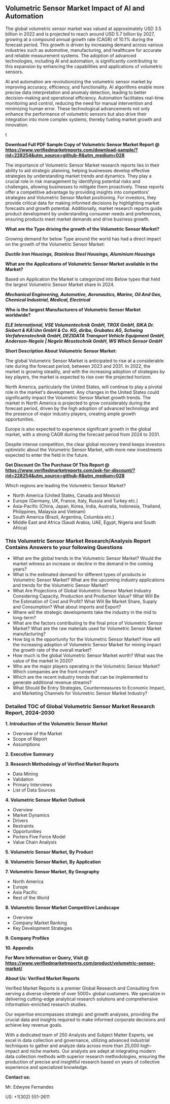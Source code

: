 <h2>Volumetric Sensor Market Impact of AI and Automation</h2><p>The global volumetric sensor market was valued at approximately USD 3.5 billion in 2022 and is projected to reach around USD 5.7 billion by 2027, growing at a compound annual growth rate (CAGR) of 10.1% during the forecast period. This growth is driven by increasing demand across various industries such as automotive, manufacturing, and healthcare for accurate and reliable measurement systems. The adoption of advanced technologies, including AI and automation, is significantly contributing to this expansion by enhancing the capabilities and applications of volumetric sensors.</p><p>AI and automation are revolutionizing the volumetric sensor market by improving accuracy, efficiency, and functionality. AI algorithms enable more precise data interpretation and anomaly detection, leading to better decision-making and operational efficiency. Automation facilitates real-time monitoring and control, reducing the need for manual intervention and minimizing human error. These technological advancements not only enhance the performance of volumetric sensors but also drive their integration into more complex systems, thereby fueling market growth and innovation.</p>t</p><p id="" class=""><strong>Download Full PDF Sample Copy of Volumetric Sensor Market Report @ <a href="https://www.verifiedmarketreports.com/download-sample/?rid=228254&utm_source=github-R&utm_medium=028" target="_blank">https://www.verifiedmarketreports.com/download-sample/?rid=228254&utm_source=github-R&utm_medium=028</a></strong></p><p>The importance of&nbsp;Volumetric Sensor Market research reports lies in their ability to aid strategic planning, helping businesses develop effective strategies by understanding market trends and dynamics. They play a crucial role in risk management by identifying potential risks and challenges, allowing businesses to mitigate them proactively. These reports offer a competitive advantage by providing insights into competitors' strategies and Volumetric Sensor Market positioning. For investors, they provide critical data for making informed decisions by highlighting market forecasts and growth potential. Additionally, market research reports guide product development by understanding consumer needs and preferences, ensuring products meet market demands and drive business growth.</p><p><strong>What are the&nbsp;Type driving the growth of the Volumetric Sensor Market?</strong></p><p id="" class="">Growing demand for below Type around the world has had a direct impact on the growth of the Volumetric Sensor Market:</p><em><strong>Ductile Iron Housings, Stainless Steel Housings, Aluminium Housings</strong></em></p><strong>What are the&nbsp;Applications&nbsp;of Volumetric Sensor Market available in the Market?</strong></p><p id="" class="">Based on Application the Market is categorized into Below types that held the largest Volumetric Sensor Market share In 2024.</p><em><strong>Mechanical Engineering, Automotive, Aeronautics, Marine, Oil And Gas, Chemical Industrial, Medical, Electrical</strong></em></p><strong>Who is the largest Manufacturers of Volumetric Sensor Market worldwide?</strong></p><p><em><strong>ELE International, VSE Volumentechnik GmbH, TROX GmbH, SIKA Dr. Siebert & KÃ¼hn GmbH & Co. KG, diribo, Grubatec AG, Schwing Verfahrenstechnik GmbH, DEZIDATA Transport Vehicle Equipment GmbH, Anderson-Negele | Negele Messtechnik GmbH, WS Which Sensor GmbH</strong></em></p><p id="" class=""><strong>Short Description About Volumetric Sensor Market:</strong></p><p>The global Volumetric Sensor Market is anticipated to rise at a considerable rate during the forecast period, between 2023 and 2031. In 2022, the market is growing steadily, and with the increasing adoption of strategies by key players, the market is expected to rise over the projected horizon.</p><p>North America, particularly the United States, will continue to play a pivotal role in the market's development. Any changes in the United States could significantly impact the Volumetric Sensor Market growth trends. The market in North America is projected to grow considerably during the forecast period, driven by the high adoption of advanced technology and the presence of major industry players, creating ample growth opportunities.</p><p>Europe is also expected to experience significant growth in the global market, with a strong CAGR during the forecast period from 2024 to 2031.</p><p>Despite intense competition, the clear global recovery trend keeps investors optimistic about the Volumetric Sensor Market, with more new investments expected to enter the field in the future.</p><p id="" class=""><strong>Get Discount On The Purchase Of This Report @ <a href="https://www.verifiedmarketreports.com/ask-for-discount/?rid=228254&utm_source=github-R&utm_medium=028" target="_blank">https://www.verifiedmarketreports.com/ask-for-discount/?rid=228254&utm_source=github-R&utm_medium=028</a></strong></p>Which regions are leading the Volumetric Sensor Market?</p><ul><li>North America (United States, Canada and Mexico)</li><li>Europe (Germany, UK, France, Italy, Russia and Turkey etc.)</li><li>Asia-Pacific (China, Japan, Korea, India, Australia, Indonesia, Thailand, Philippines, Malaysia and Vietnam)</li><li>South America (Brazil, Argentina, Columbia etc.)</li><li>Middle East and Africa (Saudi Arabia, UAE, Egypt, Nigeria and South Africa)</li></ul><h3 id="" class="">This Volumetric Sensor Market Research/Analysis Report Contains Answers to your following Questions</h3><ul><li>What are the global trends in the Volumetric Sensor Market? Would the market witness an increase or decline in the demand in the coming years?</li><li>What is the estimated demand for different types of products in Volumetric Sensor Market? What are the upcoming industry applications and trends for the Volumetric Sensor Market?</li><li>What Are Projections of Global Volumetric Sensor Market Industry Considering Capacity, Production and Production Value? What Will Be the Estimation of Cost and Profit? What Will Be Market Share, Supply and Consumption? What about imports and Export?</li><li>Where will the strategic developments take the industry in the mid to long-term?</li><li>What are the factors contributing to the final price of Volumetric Sensor Market? What are the raw materials used for Volumetric Sensor Market manufacturing?</li><li>How big is the opportunity for the Volumetric Sensor Market? How will the increasing adoption of Volumetric Sensor Market for mining impact the growth rate of the overall market?</li><li>How much is the global Volumetric Sensor Market worth? What was the value of the market In 2020?</li><li>Who are the major players operating in the Volumetric Sensor Market? Which companies are the front runners?</li><li>Which are the recent industry trends that can be implemented to generate additional revenue streams?</li><li>What Should Be Entry Strategies, Countermeasures to Economic Impact, and Marketing Channels for Volumetric Sensor Market Industry?</li></ul><h3 id="" class="">Detailed TOC of Global Volumetric Sensor Market Research Report, 2024-2030</h3><p id="" class=""><strong>1. Introduction of the Volumetric Sensor Market</strong></p><ul><li>Overview of the Market</li><li>Scope of Report</li><li>Assumptions</li></ul><p id="" class=""><strong>2. Executive Summary</strong></p><p id="" class=""><strong>3. Research Methodology of Verified Market Reports</strong></p><ul><li>Data Mining</li><li>Validation</li><li>Primary Interviews</li><li>List of Data Sources</li></ul><p id="" class=""><strong>4. Volumetric Sensor Market Outlook</strong></p><ul><li>Overview</li><li>Market Dynamics</li><li>Drivers</li><li>Restraints</li><li>Opportunities</li><li>Porters Five Force Model</li><li>Value Chain Analysis</li></ul><p id="" class=""><strong>5. Volumetric Sensor Market, By Product</strong></p><p id="" class=""><strong>6. Volumetric Sensor Market, By Application</strong></p><p id="" class=""><strong>7. Volumetric Sensor Market, By Geography</strong></p><ul><li>North America</li><li>Europe</li><li>Asia Pacific</li><li>Rest of the World</li></ul><p id="" class=""><strong>8. Volumetric Sensor Market Competitive Landscape</strong></p><ul><li>Overview</li><li>Company Market Ranking</li><li>Key Development Strategies</li></ul><p id="" class=""><strong>9. Company Profiles</strong></p><p id="" class=""><strong>10. Appendix</strong></p><p id="" class=""><strong>For More Information or Query, Visit @ <a href="https://www.verifiedmarketreports.com/product/volumetric-sensor-market/" target="_blank">https://www.verifiedmarketreports.com/product/volumetric-sensor-market/</a></strong></p><p id="" class=""><strong>About Us: Verified Market Reports</strong></p><p id="" class="">Verified Market Reports is a premier Global Research and Consulting firm serving a diverse clientele of over 5000+ global customers. We specialize in delivering cutting-edge analytical research solutions and comprehensive information-enriched research studies.</p><p id="" class="">Our expertise encompasses strategic and growth analyses, providing the crucial data and insights required to make informed corporate decisions and achieve key revenue goals.</p><p id="" class="">With a dedicated team of 250 Analysts and Subject Matter Experts, we excel in data collection and governance, utilizing advanced industrial techniques to gather and analyze data across more than 25,000 high-impact and niche markets. Our analysts are adept at integrating modern data collection methods with superior research methodologies, ensuring the production of precise and insightful research based on years of collective experience and specialized knowledge.</p><p id="" class=""><strong>Contact us:</strong></p><p id="" class="">Mr. Edwyne Fernandes</p><p id="" class="">US: +1(302) 551-2611</p>